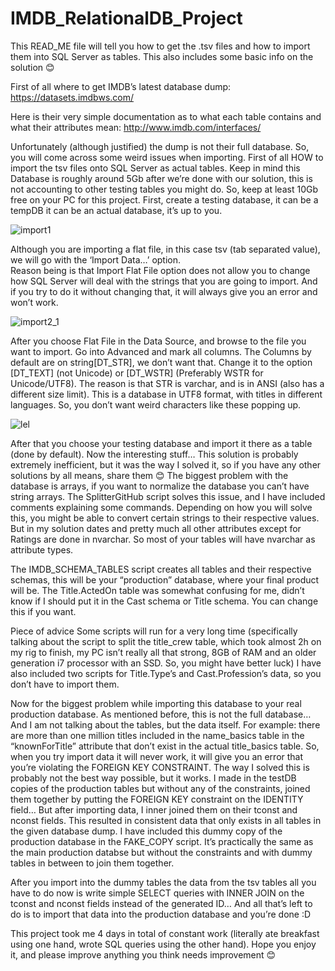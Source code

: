 # IMDB_RelationalDB_Project

This READ_ME file will tell you how to get the .tsv files and how to import them into SQL Server as tables. This also includes some basic info on the solution 😊

First of all where to get IMDB’s latest database dump:
https://datasets.imdbws.com/

Here is their very simple documentation as to what each table contains and what their attributes mean:
http://www.imdb.com/interfaces/

Unfortunately (although justified) the dump is not their full database. So, you will come across some weird issues when importing.
First of all HOW to import the tsv files onto SQL Server as actual tables. Keep in mind this Database is roughly around 5Gb after we’re done with our solution, this is not accounting to other testing tables you might do. So, keep at least 10Gb free on your PC for this project.
First, create a testing database, it can be a tempDB it can be an actual database, it’s up to you.

![import1](https://user-images.githubusercontent.com/35179176/34650729-09fe53f6-f3c6-11e7-8751-8b8275956e99.png)

Although you are importing a flat file, in this case tsv (tab separated value), we will go with the ‘Import Data…’ option.  
Reason being is that Import Flat File option does not allow you to change how SQL Server will deal with the strings that you are going to import. And if you try to do it without changing that, it will always give you an error and won’t work.

![import2_1](https://user-images.githubusercontent.com/35179176/34650736-39eaaab0-f3c6-11e7-9706-377c5f0f1170.png)

After you choose Flat File in the Data Source, and browse to the file you want to import. Go into Advanced and mark all columns. The Columns by default are on string[DT_STR], we don’t want that. Change it to the option [DT_TEXT] (not Unicode) or [DT_WSTR] (Preferably WSTR for Unicode/UTF8). The reason is that STR is varchar, and is in ANSI (also has a different size limit). This is a database in UTF8 format, with titles in different languages. So, you don’t want weird characters like these popping up.

![lel](https://user-images.githubusercontent.com/35179176/34650748-6eed71ca-f3c6-11e7-9243-44c8cf24230e.png)

After that you choose your testing database and import it there as a table (done by default).
Now the interesting stuff…
This solution is probably extremely inefficient, but it was the way I solved it, so if you have any other solutions by all means, share them 😊
The biggest problem with the database is arrays, if you want to normalize the database you can’t have string arrays. The SplitterGitHub script solves this issue, and I have included comments explaining some commands.
Depending on how you will solve this, you might be able to convert certain strings to their respective values. But in my solution dates and pretty much all other attributes except for Ratings are done in nvarchar. So most of your tables will have nvarchar as attribute types.

The IMDB_SCHEMA_TABLES script creates all tables and their respective schemas, this will be your “production” database, where your final product will be. The Title.ActedOn table was somewhat confusing for me, didn’t know if I should put it in the Cast schema or Title schema. You can change this if you want.

Piece of advice Some scripts will run for a very long time (specifically talking about the script to split the title_crew table, which took almost 2h on my rig to finish, my PC isn’t really all that strong, 8GB of RAM and an older generation i7 processor with an SSD. So, you might have better luck)
I have also included two scripts for Title.Type’s and Cast.Profession’s data, so you don’t have to import them.

Now for the biggest problem while importing this database to your real production database. 
As mentioned before, this is not the full database… And I am not talking about the tables, but the data itself. For example: there are more than one million titles included in the name_basics table in the “knownForTitle” attribute that don’t exist in the actual title_basics table. So, when you try import data it will never work, it will give you an error that you’re violating the FOREIGN KEY CONSTRAINT.
The way I solved this is probably not the best way possible, but it works. I made in the testDB copies of the production tables but without any of the constraints, joined them together by putting the FOREIGN KEY constraint on the IDENTITY field… But after importing data, I inner joined them on their tconst and nconst fields. This resulted in consistent data that only exists in all tables in the given database dump.
I have included this dummy copy of the production database in the FAKE_COPY script. It’s practically the same as the main production databse but without the constraints and with dummy tables in between to join them together.

After you import into the dummy tables the data from the tsv tables all you have to do now is write simple SELECT queries with INNER JOIN on the tconst and nconst fields instead of the generated ID… And all that’s left to do is to import that data into the production database and you’re done :D 

This project took me 4 days in total of constant work (literally ate breakfast using one hand, wrote SQL queries using the other hand). Hope you enjoy it, and please improve anything you think needs improvement 😊

